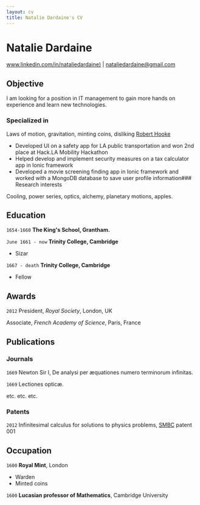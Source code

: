 ```yaml
---
layout: cv
title: Natalie Dardaine's CV
---
```

# Natalie Dardaine

<div id="webaddress">
<a href="www.linkedin.com/in/nataliedardaine)">www.linkedin.com/in/nataliedardaine)</a>
| <a href="nataliedardaine@gmail.com">nataliedardaine@gmail.com</a>
</div>


## Objective

I am looking for a position in IT management to gain more hands on experience and learn new technologies.  

### Specialized in

Laws of motion, gravitation, minting coins, disliking [Robert Hooke](http://en.wikipedia.org/wiki/Robert_Hooke)

- Developed UI on a safety app for LA public transportation and won 2nd place at Hack.LA Mobility Hackathon 
- Helped develop and implement security measures on a tax calculator app in Ionic framework 
- Developed a movie screening finding app in Ionic framework and worked with a MongoDB database to save user profile information### Research interests

Cooling, power series, optics, alchemy, planetary motions, apples.


## Education

`1654-1660`
__The King's School, Grantham.__

`June 1661 - now`
__Trinity College, Cambridge__

- Sizar

`1667 - death`
__Trinity College, Cambridge__

- Fellow



## Awards

`2012`
President, *Royal Society*, London, UK

Associate, *French Academy of Science*, Paris, France



## Publications

<!-- A list is also available [online](http://scholar.google.co.uk/citations?user=LTOTl0YAAAAJ) -->

### Journals

`1669`
Newton Sir I, De analysi per æquationes numero terminorum infinitas. 

`1669`
Lectiones opticæ.

etc. etc. etc.

### Patents

`2012`
Infinitesimal calculus for solutions to physics problems, [SMBC](http://www.techdirt.com/articles/20121011/09312820678/if-patents-had-been-around-time-newton.shtml) patent 001


## Occupation

`1600`
__Royal Mint__, London

- Warden
- Minted coins

`1600`
__Lucasian professor of Mathematics__, Cambridge University



<!-- ### Footer

Last updated: May 2013 -->



